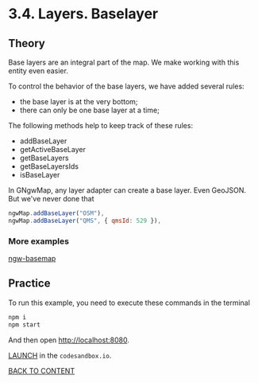 # 3.4. Layers. Baselayer

## Theory

Base layers are an integral part of the map. We make working with this entity even easier.

To control the behavior of the base layers, we have added several rules:

- the base layer is at the very bottom;
- there can only be one base layer at a time;

The following methods help to keep track of these rules:

- addBaseLayer
- getActiveBaseLayer
- getBaseLayers
- getBaseLayersIds
- isBaseLayer

In GNgwMap, any layer adapter can create a base layer. Even GeoJSON. But we've never done that

```javascript
ngwMap.addBaseLayer("OSM"),
ngwMap.addBaseLayer("QMS", { qmsId: 529 }),
```

### More examples

[ngw-basemap](https://code.nextgis.com/demo-examples-ngw-basemap)

## Practice

To run this example, you need to execute these commands in the terminal

```bash
npm i
npm start
```

And then open [http://localhost:8080](http://localhost:8080).

[LAUNCH](https://githubbox.com/nextgis/ngf-tutorial/tree/master/tutorials/3_4_layers_baselayer) in the `codesandbox.io`.

[BACK TO CONTENT](../../README.md)
